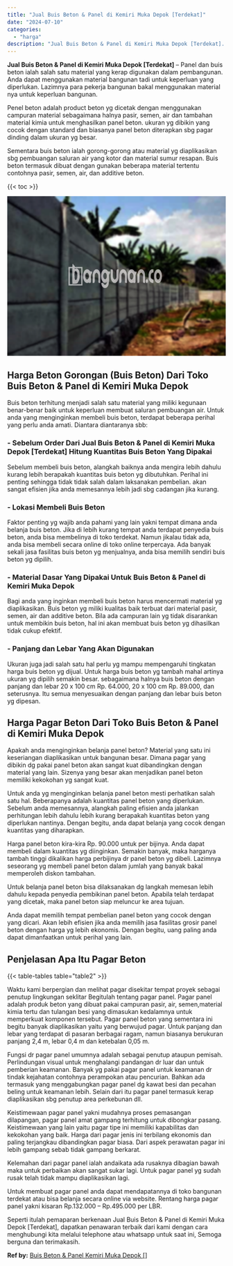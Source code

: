 ```yaml
---
title: "Jual Buis Beton & Panel di Kemiri Muka Depok [Terdekat]"
date: "2024-07-10"
categories: 
  - "harga"
description: "Jual Buis Beton & Panel di Kemiri Muka Depok [Terdekat]. Seperti itulah pemaparan berkenaan Jual Buis Beton & Panel di Kemiri Muka Depok [Terdekat], dapatk..."
---
```


**Jual Buis Beton & Panel di Kemiri Muka Depok \[Terdekat\]** – Panel dan buis beton ialah salah satu material yang kerap digunakan dalam pembangunan. Anda dapat menggunakan material bangunan tadi untuk keperluan yang diperlukan. Lazimnya para pekerja bangunan bakal menggunakan material nya untuk keperluan bangunan.

Penel beton adalah product beton yg dicetak dengan menggunakan campuran material sebagaimana halnya pasir, semen, air dan tambahan material kimia untuk menghasilkan panel beton. ukuran yg dibikin yang cocok dengan standard dan biasanya panel beton diterapkan sbg pagar dinding dalam ukuran yg besar.

Sementara buis beton ialah gorong-gorong atau material yg diaplikasikan sbg pembuangan saluran air yang kotor dan material sumur resapan. Buis beton termasuk dibuat dengan gunakan beberapa material tertentu contohnya pasir, semen, air, dan additive beton.

{{< toc >}}

![Jual Buis Beton & Panel di Kemiri Muka Depok [Terdekat]](/images/jual-panel-buis-beton-murah-04.png)

## Harga Beton Gorongan (Buis Beton) Dari Toko Buis Beton & Panel di Kemiri Muka Depok

Buis beton terhitung menjadi salah satu material yang miliki kegunaan benar-benar baik untuk keperluan membuat saluran pembuangan air. Untuk anda yang menginginkan membeli buis beton, terdapat beberapa perihal yang perlu anda amati. Diantara diantaranya sbb:

### \- Sebelum Order Dari Jual Buis Beton & Panel di Kemiri Muka Depok \[Terdekat\] Hitung Kuantitas Buis Beton Yang Dipakai

Sebelum membeli buis beton, alangkah baiknya anda mengira lebih dahulu kurang lebih berapakah kuantitas buis beton yg dibutuhkan. Perihal ini penting sehingga tidak tidak salah dalam laksanakan pembelian. akan sangat efisien jika anda memesannya lebih jadi sbg cadangan jika kurang.

### \- Lokasi Membeli Buis Beton

Faktor penting yg wajib anda pahami yang lain yakni tempat dimana anda belanja buis beton. Jika di lebih kurang tempat anda terdapat penyedia buis beton, anda bisa membelinya di toko terdekat. Namun jikalau tidak ada, anda bisa membeli secara online di toko online terpercaya. Ada banyak sekali jasa fasilitas buis beton yg menjualnya, anda bisa memilih sendiri buis beton yg dipilih.

### \- Material Dasar Yang Dipakai Untuk Buis Beton & Panel di Kemiri Muka Depok

Bagi anda yang inginkan membeli buis beton harus mencermati material yg diaplikasikan. Buis beton yg miliki kualitas baik terbuat dari material pasir, semen, air dan additive beton. Bila ada campuran lain yg tidak disarankan untuk membikin buis beton, hal ini akan membuat buis beton yg dihasilkan tidak cukup efektif.

### \- Panjang dan Lebar Yang Akan Digunakan

Ukuran juga jadi salah satu hal perlu yg mampu mempengaruhi tingkatan harga buis beton yg dijual. Untuk harga buis beton yg tambah mahal artinya ukuran yg dipilih semakin besar. sebagaimana halnya buis beton dengan panjang dan lebar 20 x 100 cm Rp. 64.000, 20 x 100 cm Rp. 89.000, dan seterusnya. Itu semua menyesuaikan dengan panjang dan lebar buis beton yg dipesan.

## Harga Pagar Beton Dari Toko Buis Beton & Panel di Kemiri Muka Depok

Apakah anda menginginkan belanja panel beton? Material yang satu ini keseriangan diaplikasikan untuk bangunan besar. Dimana pagar yang dibikin dg pakai panel beton akan sangat kuat dibandingkan dengan material yang lain. Sizenya yang besar akan menjadikan panel beton memiliki kekokohan yg sangat kuat.

Untuk anda yg menginginkan belanja panel beton mesti perhatikan salah satu hal. Beberapanya adalah kuantitas panel beton yang diperlukan. Sebelum anda memesannya, alangkah paling efisien anda jalankan perhitungan lebih dahulu lebih kurang berapakah kuantitas beton yang diperlukan nantinya. Dengan begitu, anda dapat belanja yang cocok dengan kuantitas yang diharapkan.

Harga panel beton kira-kira Rp. 90.000 untuk per bijinya. Anda dapat membeli dalam kuantitas yg diinginkan. Semakin banyak, maka harganya tambah tinggi dikalikan harga perbijinya dr panel beton yg dibeli. Lazimnya seseorang yg membeli panel beton dalam jumlah yang banyak bakal memperoleh diskon tambahan.

Untuk belanja panel beton bisa dilaksanakan dg langkah memesan lebih dahulu kepada penyedia pembikinan panel beton. Apabila telah terdapat yang dicetak, maka panel beton siap meluncur ke area tujuan.

Anda dapat memilih tempat pembelian panel beton yang cocok dengan yang dicari. Akan lebih efisien jika anda memilih jasa fasilitas grosir panel beton dengan harga yg lebih ekonomis. Dengan begitu, uang paling anda dapat dimanfaatkan untuk perihal yang lain.

## Penjelasan Apa Itu Pagar Beton

{{< table-tables table="table2" >}}

Waktu kami berpergian dan melihat pagar disekitar tempat proyek sebagai penutup lingkungan seklitar Begitulah tentang pagar panel. Pagar panel adalah produk beton yang dibuat pakai campuran pasir, air, semen,material kimia tertu dan tulangan besi yang dimasukan kedalamnya untuk memperkuat komponen tersebut. Pagar panel beton yang sementara ini begitu banyak diaplikasikan yaitu yang berwujud pagar. Untuk panjang dan lebar yang terdapat di pasaran berbagai ragam, namun biasanya berukuran panjang 2,4 m, lebar 0,4 m dan ketebalan 0,05 m.

Fungsi dr pagar panel umumnya adalah sebagai penutup ataupun pemisah. Perlindungan visual untuk menghalangi pandangan dr luar dan untuk pemberian keamanan. Banyak yg pakai pagar panel untuk keamanan dr tindak kejahatan contohnya perampokan atau pencurian. Bahkan ada termasuk yang menggabungkan pagar panel dg kawat besi dan pecahan beling untuk keamanan lebih. Selain dari itu pagar panel termasuk kerap diaplikasikan sbg penutup area perkebunan dll.

Keistimewaan pagar panel yakni mudahnya proses pemasangan dilapangan, pagar panel amat gampang terhitung untuk dibongkar pasang. Keistimewaan yang lain yaitu pagar tipe ini memiliki kapabilitas dan kekokohan yang baik. Harga dari pagar jenis ini terbilang ekonomis dan paling terjangkau dibandingkan pagar biasa. Dari aspek perawatan pagar ini lebih gampang sebab tidak gampang berkarat.

Kelemahan dari pagar panel ialah andaikata ada rusaknya dibagian bawah maka untuk perbaikan akan sangat sukar lagi. Untuk pagar panel yg sudah rusak telah tidak mampu diaplikasikan lagi.

Untuk membuat pagar panel anda dapat mendapatannya di toko bangunan terdekat atau bisa belanja secara online via website. Rentang harga pagar panel yakni kisaran Rp.132.000 – Rp.495.000 per LBR.

Seperti itulah pemaparan berkenaan Jual Buis Beton & Panel di Kemiri Muka Depok \[Terdekat\], dapatkan penawaran terbaik dari kami dengan cara menghubungi kita melalui telephone atau whatsapp untuk saat ini, Semoga berguna dan terimakasih.

**Ref by:** [Buis Beton & Panel Kemiri Muka Depok []](https://id.wikipedia.org/wiki/Buis)
